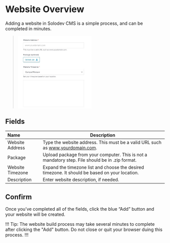 # Website Overview

Adding a website in Solodev CMS is a simple process, and can be completed in minutes.

><img src="../../../images/websites-add7.jpg" alt="websites-add7" style="width: 50%; display: block"></a>

## Fields

**Name** | **Description** 
:--- | ---
Website Address | Type the website address. This must be a valid URL such as www.yourdomain.com.
Package | Upload package from your computer. This is not a mandatory step. File should be in .zip format.
Website Timezone | Expand the timezone list and choose the desired timezone. It should be based on your location.
Description | Enter website description, if needed.

## Confirm

Once you’ve completed all of the fields, click the blue “Add” button and your website will be created.

!!! Tip:
The website build process may take several minutes to complete after clicking the "Add" button. Do not close or quit your browser duing this process.
!!!







